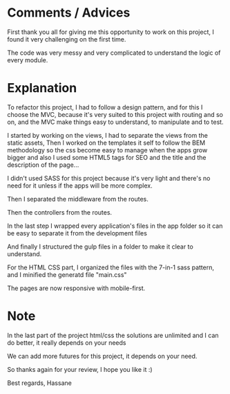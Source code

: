 # Comments / Advices

First thank you all for giving me this opportunity to work on this project, I found it very challenging on the first time.

The code was very messy and very complicated to understand the logic of every module.

# Explanation

To refactor this project, I had to follow a design pattern, and for this I choose the MVC, because it's very suited to this project with routing and so on, and the MVC make things easy to understand, to manipulate and to test.

I started by working on the views, I had to separate the views from the static assets, Then I worked on the templates it self to follow the BEM methodology so the css become easy to manage when the apps grow bigger and also I used some HTML5 tags for SEO and the title and the description of the page...

I didn't used SASS for this project because it's very light and there's no need for it unless if the apps will be more complex.

Then I separated the middleware from the routes.

Then the controllers from the routes.

In the last step I wrapped every application's files in the app folder so it can be easy to separate it from the development files

And finally I structured the gulp files in a folder to make it clear to understand.

For the HTML CSS part, I organized the files with the 7-in-1 sass pattern, and I minified the generatd file "main.css"

The pages are now responsive with mobile-first.

# Note

In the last part of the project html/css the solutions are unlimited and I can do better, it really depends on your needs

We can add more futures for this project, it depends on your need.

So thanks again for your review, I hope you like it :)

Best regards,
Hassane


